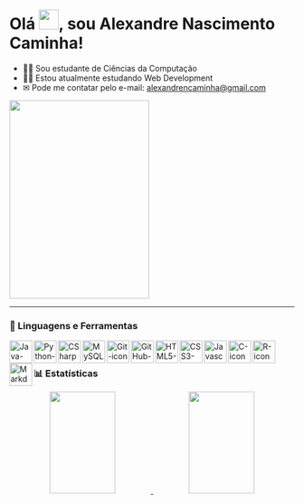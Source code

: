 # Olá <img height="35em" img width="35em" src="https://user-images.githubusercontent.com/72770138/226182736-86722913-0342-4a5e-8616-6a6a827d82e8.gif" />, sou Alexandre Nascimento Caminha!

- 👨‍🎓 Sou estudante de Ciências da Computação
- 👨‍💻 Estou atualmente estudando Web Development
- ✉ Pode me contatar pelo e-mail: alexandrencaminha@gmail.com

<img height="350em" img width="70%" src="https://user-images.githubusercontent.com/72770138/226179141-c9d62af6-e2a3-4933-8398-cbbe8e83e91e.gif" />

---

### 🧰 Linguagens e Ferramentas

<img align="left" alt="Java-icon" width="40" src="https://cdn.jsdelivr.net/gh/devicons/devicon/icons/java/java-original.svg" />
<img align="left" alt="Python-icon" width="40" src="https://cdn.jsdelivr.net/gh/devicons/devicon/icons/python/python-original.svg" />
<img align="left" alt="CSharp-icon" width="40" src="https://cdn.jsdelivr.net/gh/devicons/devicon/icons/csharp/csharp-original.svg" />
<img align="left" alt="MySQL-icon" width="40" src="https://cdn.jsdelivr.net/gh/devicons/devicon/icons/mysql/mysql-original.svg" />
<img align="left" alt="Git-icon" width="40" src="https://cdn.jsdelivr.net/gh/devicons/devicon/icons/git/git-original.svg" />
<img align="left" alt="GitHub-icon" width="40" src="https://cdn.jsdelivr.net/gh/devicons/devicon/icons/github/github-original.svg" />
<img align="left" alt="HTML5-icon" width="40" src="https://cdn.jsdelivr.net/gh/devicons/devicon/icons/html5/html5-original.svg" />
<img align="left" alt="CSS3-icon" width="40" src="https://cdn.jsdelivr.net/gh/devicons/devicon/icons/css3/css3-original.svg" />
<img align="left" alt="Javascript-icon" width="40" src="https://cdn.jsdelivr.net/gh/devicons/devicon/icons/javascript/javascript-original.svg" />
<img align="left" alt="C-icon" width="40" src="https://cdn.jsdelivr.net/gh/devicons/devicon/icons/c/c-original.svg" />
<img align="left" alt="R-icon" width="40" src="https://cdn.jsdelivr.net/gh/devicons/devicon/icons/r/r-original.svg" />
<img align="left" alt="Markdown-icon" width="40" src="https://cdn.jsdelivr.net/gh/devicons/devicon/icons/markdown/markdown-original.svg" />
<br />

##

### 📊 Estatísticas

<div align="center">
  <a href="https://github.com/Alencaminha">
  <img height="180em" img width="48%" src="https://github-readme-stats.vercel.app/api?username=Alencaminha&show_icons=true&theme=radical&include_all_commits=true&count_private=true" />
  <img height="180em" img width="48%" src="https://github-readme-stats.vercel.app/api/top-langs/?username=Alencaminha&layout=compact&langs_count=7&theme=radical" />
</div>
